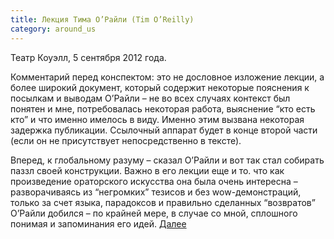 ```yaml
---
title: Лекция Тима О’Райли (Tim O’Reilly)
category: around_us
---
```

Театр Коуэлл, 5 сентября 2012 года.

Комментарий перед конспектом: это не дословное изложение лекции, а более широкий документ, который содержит некоторые пояснения к посылкам и выводам О’Райли – не во всех случаях контекст был понятен и мне, потребовалась некоторая работа, выяснение “кто есть кто” и что именно имелось в виду. Именно этим вызвана некоторая задержка публикации. Ссылочный аппарат будет в конце второй части (если он не присутствует непосредственно в тексте).

Вперед, к глобальному разуму – сказал О’Райли и вот так стал собирать паззл своей конструкции. Важно в его лекции еще и то. что как произведение ораторского искусства она была очень интересна – разворачиваясь из “негромких” тезисов и без wow-демонстраций, только за счет языка, парадоксов и правильно сделанных “возвратов” О’Райли добился – по крайней мере, в случае со мной, сплошного понимая и запоминания его идей. [Далее](http://postjournalist.ru/?p=457) 
